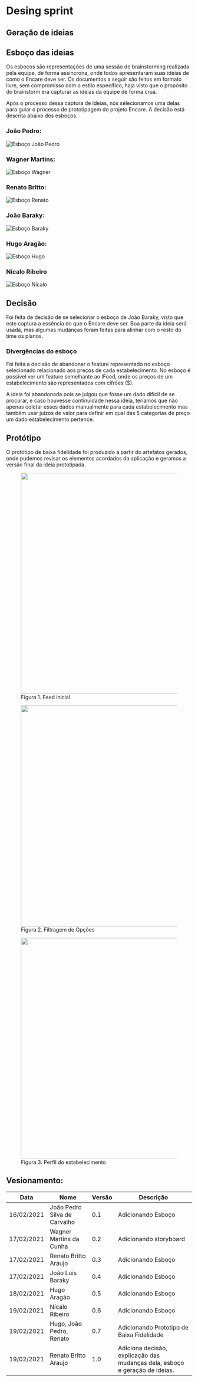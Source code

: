 # Desing sprint
## Geração de ideias
## Esboço das ideias

Os esboços são representações de uma sessão de brainstorming realizada pela
equipe, de forma assíncrona, onde todos apresentaram suas ideias de como o 
Encare deve ser. Os documentos a seguir são feitos em formato livre, sem
compromisso com o estilo específico, haja visto que o propósito do brainstorm
era capturar as ideias da equipe de forma crua.

Após o processo dessa captura de ideias, nós selecionamos uma delas para
guiar o processo de prototipagem do projeto Encare. A decisão está descrita
abaixo dos esboços.

### João Pedro:
![Esboço João Pedro](imagens/Esboço_joao_Pedro.png)

### Wagner Martins:
![Esboço Wagner](imagens/esboco_storyboard_wagner.jpg)

### Renato Britto:
![Esboço Renato](imagens/esboço_renato_britto.jpeg)

### João Baraky:
![Esboço Baraky](imagens/esboco_joao_baraky.jpeg)

### Hugo Aragão:
![Esboço Hugo](imagens/esboco_Hugo.jpg)

### Nícalo Ribeiro
![Esboço Nícalo](imagens/esboco_nicalo.jpg)

## Decisão

Foi feita de decisão de se selecionar o esboço de João Baraky, visto que
este captura a essência do que o Encare deve ser. Boa parte da ideia será
usada, mas algumas mudanças foram feitas para alinhar com o resto do time
os planos.

### Divergências do esboço

Foi feita a decisão de abandonar o feature representado no esboço selecionado
relacionado aos preços de cada estabelecimento. No esboço é possível ver um
feature semelhante ao IFood, onde os preços de um estabelecimento são
representados com cifrões ($).

A ideia foi abandonada pois se julgou que fosse um dado difícil de se
procurar, e caso houvesse continuidade nessa ideia, teríamos que não apenas
coletar esses dados manualmente para cada estabelecimento mas também usar
juízos de valor para definir em qual das 5 categorias de preço um dado
estabelecimento pertence.

## Protótipo

O protótipo de baixa fidelidade foi produzido a partir do artefatos gerados, onde pudemos
revisar os elementos acordados da aplicação e geramos a versão final da ideia prototipada.

<figure>
<img align=center width="600" src="imagens/encare_feed.png">
<figcaption>Figura 1. Feed inicial</figcaption>
</figure>

<figure>
<img align=center width="600" src="imagens/encare_filtros.png">
<figcaption>Figura 2. Filtragem de Opções</figcaption>
</figure>

<figure>
<img align=center width="600" src="imagens/encare_filtros.png">
<figcaption>Figura 3. Perfil do estabelecimento</figcaption>
</figure>

## Vesionamento:
| Data | Nome | Versão | Descrição |
|-|-|-|-|
| 16/02/2021 | João Pedro Silva de Carvalho | 0.1 | Adicionando Esboço | 
| 17/02/2021 | Wagner Martins da Cunha | 0.2 | Adicionando storyboard |
| 17/02/2021 | Renato Britto Araujo | 0.3 | Adicionando Esboço |
| 17/02/2021 | João Luis Baraky | 0.4 | Adicionando Esboço |
| 18/02/2021 | Hugo Aragão | 0.5 | Adicionando Esboço |
| 19/02/2021 | Nícalo Ribeiro | 0.6 | Adicionando Esboço |
| 19/02/2021 | Hugo, João Pedro, Renato | 0.7 | Adicionando Prototipo de Baixa Fidelidade |
| 19/02/2021 | Renato Britto Araujo | 1.0 | Adiciona decisão, explicação das mudanças dela, esboço e geração de ideias. |
